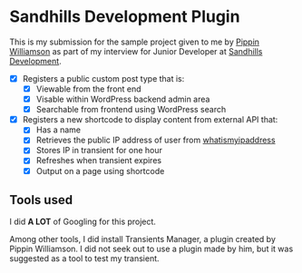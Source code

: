 # Sandhills Development Plugin

This is my submission for the sample project given to me by [Pippin Williamson](https://pippin.com/) as part of my interview for Junior Developer at [Sandhills Development](https://sandhillsdev.com/).

- [x] Registers a public custom post type that is:
    - [x] Viewable from the front end
    - [x] Visable within WordPress backend admin area
    - [x] Searchable from frontend using WordPress search
- [x] Registers a new shortcode to display content from external API that:
    - [x] Has a name
    - [x] Retrieves the public IP address of user from [whatismyipaddress](http://bot.whatismyipaddress.com)
    - [x] Stores IP in transient for one hour
    - [x] Refreshes when transient expires
    - [x] Output on a page using shortcode

## Tools used
I did <b>A LOT</b> of Googling for this project.  

Among other tools, I did install Transients Manager, a plugin created by Pippin Williamson.  I did not seek out to use a plugin made by him, but it was suggested as a tool to test my transient.  
